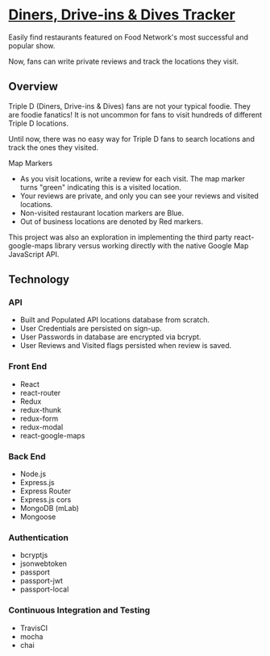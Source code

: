 # [Diners, Drive-ins & Dives Tracker](https://rocky-bayou-25901.herokuapp.com/)

Easily find restaurants featured on Food Network's most successful and popular show.

Now, fans can write private reviews and track the locations they visit.


## Overview

Triple D (Diners, Drive-ins & Dives) fans are not your typical foodie.  They are foodie fanatics!  It is not uncommon for fans to visit hundreds of different Triple D locations.

Until now, there was no easy way for Triple D fans to search locations and track the ones they visited.

Map Markers
* As you visit locations, write a review for each visit.  The map marker turns "green" indicating this is a visited location.
* Your reviews are private, and only you can see your reviews and visited locations.
* Non-visited restaurant location markers are Blue.
* Out of business locations are denoted by Red markers.

This project was also an exploration in implementing the third party react-google-maps library versus working directly with the native Google Map JavaScript API.

## Technology
### API
* Built and Populated API locations database from scratch.
* User Credentials are persisted on sign-up.
* User Passwords in database are encrypted via bcrypt.
* User Reviews and Visited flags persisted when review is saved.

### Front End
* React
* react-router
* Redux
* redux-thunk
* redux-form
* redux-modal
* react-google-maps

### Back End
* Node.js
* Express.js
* Express Router
* Express.js cors
* MongoDB (mLab)
* Mongoose

### Authentication
* bcryptjs
* jsonwebtoken
* passport
* passport-jwt
* passport-local

### Continuous Integration and Testing
* TravisCI
* mocha
* chai
